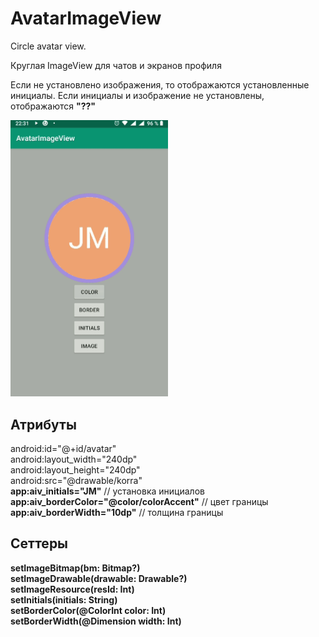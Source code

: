 # AvatarImageView
Circle avatar view.

<h>Круглая ImageView для чатов и экранов профиля</br></h>

<p>Если не установлено изображения, то отображаются установленные инициалы. Если инициалы и изображение не установлены, отображаются <b>"??"</b></p>

<p>
  <a target="_blank" rel="noopener noreferrer" href="https://github.com/mertsalovda/AvatarImageView/blob/master/AvatarImegeView.gif">
    <img src="https://github.com/mertsalovda/AvatarImageView/blob/master/AvatarImegeView.gif" alt="" style="max-width:50%;">
  </a>
</p>

<h2>Атрибуты</h2>
<p> 
            android:id="@+id/avatar"</br>
            android:layout_width="240dp"</br>
            android:layout_height="240dp"</br>
            android:src="@drawable/korra"</br>
            <b>app:aiv_initials="JM"</b>                    // установка инициалов</br>
            <b>app:aiv_borderColor="@color/colorAccent"</b> // цвет границы</br>
            <b>app:aiv_borderWidth="10dp"</b>               // толщина границы</br>
</p>

<h2>Сеттеры</h2>

<p> 
    <b>setImageBitmap(bm: Bitmap?)</b></br>
    <b>setImageDrawable(drawable: Drawable?) </b></br>
    <b>setImageResource(resId: Int)</b></br>
    <b>setInitials(initials: String)</b></br>
    <b>setBorderColor(@ColorInt color: Int)</b></br>
    <b>setBorderWidth(@Dimension width: Int)</b></br>
</p>
